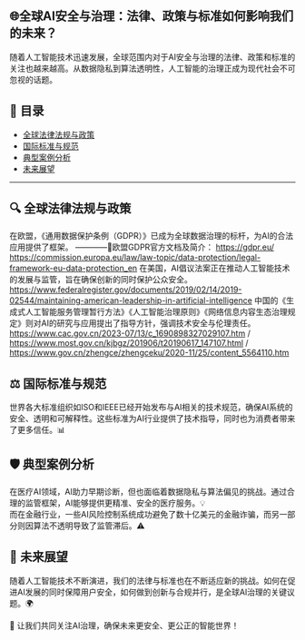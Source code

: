 ##                            🌐全球AI安全与治理：法律、政策与标准如何影响我们的未来？
随着人工智能技术迅速发展，全球范围内对于AI安全与治理的法律、政策和标准的关注也越来越高。从数据隐私到算法透明性，人工智能的治理正成为现代社会不可忽视的话题。

## 📑 目录

- [全球法律法规与政策](#-全球法律法规与政策)
- [国际标准与规范](#️-国际标准与规范)
- [典型案例分析](#️-典型案例分析)
- [未来展望](#-未来展望)

---

## 🔍 全球法律法规与政策
在欧盟，《通用数据保护条例（GDPR）》已成为全球数据治理的标杆，为AI的合法应用提供了框架。
————📜欧盟GDPR官方文档及简介： https://gdpr.eu/   https://commission.europa.eu/law/law-topic/data-protection/legal-framework-eu-data-protection_en
在美国，AI倡议法案正在推动人工智能技术的发展与监管，旨在确保创新的同时保护公众安全。 https://www.federalregister.gov/documents/2019/02/14/2019-02544/maintaining-american-leadership-in-artificial-intelligence
中国的《生成式人工智能服务管理暂行方法》《人工智能治理原则》《网络信息内容生态治理规定》则对AI的研究与应用提出了指导方针，强调技术安全与伦理责任。
https://www.cac.gov.cn/2023-07/13/c_1690898327029107.htm /  https://www.most.gov.cn/kjbgz/201906/t20190617_147107.html  /  https://www.gov.cn/zhengce/zhengceku/2020-11/25/content_5564110.htm
## ⚖️ 国际标准与规范
世界各大标准组织如ISO和IEEE已经开始发布与AI相关的技术规范，确保AI系统的安全、透明和可解释性。这些标准为AI行业提供了技术指导，同时也为消费者带来了更多信任。📊  

## 🛡️ 典型案例分析
在医疗AI领域，AI助力早期诊断，但也面临着数据隐私与算法偏见的挑战。通过合理的监管框架，AI能够提供更精准、安全的医疗服务。💡  
而在金融行业，一些AI风险控制系统成功避免了数十亿美元的金融诈骗，而另一部分则因算法不透明导致了监管滞后。⚠️  

## 🔮 未来展望
随着人工智能技术不断演进，我们的法律与标准也在不断适应新的挑战。如何在促进AI发展的同时保障用户安全，如何做到创新与合规并行，是全球AI治理的关键议题。🌍  

🌟 让我们共同关注AI治理，确保未来更安全、更公正的智能世界！
